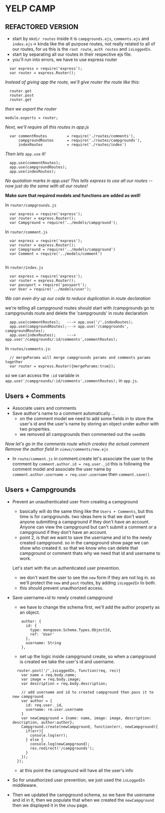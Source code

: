 # YELP CAMP

## REFACTORED VERSION
  - start by `mkdir routes` inside it is `campgrounds.ejs`, `comments.ejs` and `index.ejs`-> kinda like the all purpose routes, not really related to all of our routes, for us this is the `root route`, `auth routes` and `isLoggedIn`.
  - start by separating all our routes in their respective ejs file.
  - you'll run into errors, we have to use express router
```
  var express = require('express');
  var router = express.Router();
```
  *Instead of giving app the route, we'll give router the route like this:*
  ```
    router.get
    router.post
    router.get
  ```
  *then we export the router*

  `module.exports = router;`

  *Next, we'll require all this routes in app.js*
```
  var commentRoutes         = require('./routes/comments'),
      campgroundRoutes      = require('./routes/campgrounds'),
      indexRoutes           = require('./routes/index')

```
  *Then lets* `app.use` *it!*

```
  app.use(commentRoutes);
  app.use(campgroundRoutes);
  app.use(indexRoutes);
```  
  *No quotation marks in app.use!*
  *This tells express to use all our routes -- now just do the same with all our routes!*

  **Make sure that required models and functions are added as well!**

  In `router/campgrounds.js`
  ```
    var express = require('express');
    var router = express.Router();
    var Campground = require('../models/campground');

  ```
  In `router/comment.js`
  ```
    var express = require('express');
    var router = express.Router();
    var Campground = require('../models/campground')
    var Comment = require('../models/comment')


  ```
  In `router/index.js`
  ```
    var express = require('express');
    var router = express.Router();
    var passport = require('passport');
    var User = require('../models/user');

  ```

  *We can even dry up our code to reduce duplication in route declaration*

  we're telling all campground routes should start with /campgrounds
  go to campgrounds route and delete the 'campgrounds' in route declaration
  ```
    app.use(commentRoutes);   ---> app.use('/',indexRoutes);
    app.use(campgroundRoutes);---> app.use('/campgrounds', campgroundRoutes);
    app.use(indexRoutes);     ---> app.use('/campgrounds/:id/comments',commentRoutes);
  ```
In `routes/comments.js`:
```
  // mergeParams will merge campgrounds params and comments params together
  var router = express.Router({mergeParams:true});

```
so we can access the `:id` variable in `app.use('/campgrounds/:id/comments',commentRoutes);` in `app.js`.

## Users + Comments
  * Associate users and comments
  * Save author's name to a comment automatically ...
    - on the comment model we need to add some fields in to store the user's id and the user's name by storing an object under author with two properties.
    - we removed all campgrounds then commented out the `seedDb`

*Now let's go in the comments route which creates the actual comment*
*Remove the author field in* `views/comments/new.ejs`

  - In `route/comment.js` in comment.create let's associate the user to the comment by `comment.author.id = req.user._id` this is following the comment model and associate the user name by `comment.author.username = req.user.username` then `comment.save()`.

## Users + Campgrounds
* Prevent an unauthenticated user from creating a campground
    - basically will do the same thing like the `Users + Comments`, but this time is for campgrounds. two ideas here is that we don't want anyone submitting a campground if they don't have an account. Anyone can view the campground but can't submit a comment or a campground if they don't have an account.
    - point 2, is that we want to save the username and id to the newly created campground. so in the campground show page we can show who created it. so that we know who can delete that campground or comment thats why we need that id and username to work.

    Let's start with the un authenticated user prevention.

    - we don't want the user to see the `new` form if they are not log in.
    so we'll protect the `new` and `post` routes, by adding `isLoggedIn` to both.
    - this should prevent unauthorized access.

* Save username+id to newly created campground
    - we have to change the schema first, we'll add the author property as an object.
    ```
        author: {
          id: {
            type: mongoose.Schema.Types.ObjectId,
            ref: 'User'
          },
          username: String
        },
    ```
    - set up the logic inside campground create, so when a campground is created we take the user's id and username.
    ```
      router.post('/',isLoggedIn, function(req, res){
        var name = req.body.name;
        var image = req.body.image;
        var description = req.body.description;

        // add username and id to created campground then pass it to new campground
        var author = {
          id: req.user._id,
          username: re.user.username
        }
        var newCampground = {name: name, image: image, description: description, author:author};
        Campground.create(newCampground, function(err, newCampground){
          if(err){
            console.log(err);
          } else {
            console.log(newCampground);
            res.redirect('/campgrounds');
          }
        });
      });
    ```
    - at this point the campground will have all the user's info

* So for unauthorized user prevention, we just used the `isLoggedIn` middleware.
* Then we updated the campground schema, so we have the username and id in it, then we populate that when we created the `newCampground` then we displayed it in the `show` page.

    

